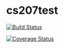 
# cs207test

[![Build Status](https://travis-ci.org/awacs/cs207test.svg?branch=master)](https://travis-ci.org/awacs/cs207test)

[![Coverage Status](https://coveralls.io/repos/github/awacs/cs207test/badge.svg?branch=master)](https://coveralls.io/github/awacs/cs207test?branch=master)